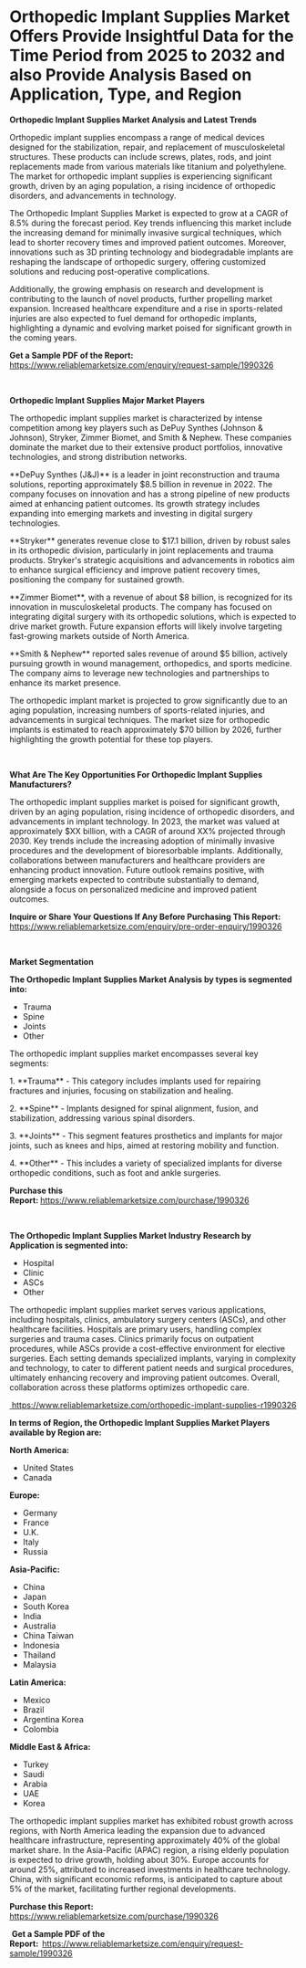 <p><h1>Orthopedic Implant Supplies Market Offers Provide Insightful Data for the Time Period from 2025 to 2032 and also Provide Analysis Based on Application, Type, and Region</h1></p><p><strong>Orthopedic Implant Supplies Market Analysis and Latest Trends</strong></p>
<p><p>Orthopedic implant supplies encompass a range of medical devices designed for the stabilization, repair, and replacement of musculoskeletal structures. These products can include screws, plates, rods, and joint replacements made from various materials like titanium and polyethylene. The market for orthopedic implant supplies is experiencing significant growth, driven by an aging population, a rising incidence of orthopedic disorders, and advancements in technology.</p><p>The Orthopedic Implant Supplies Market is expected to grow at a CAGR of 8.5% during the forecast period. Key trends influencing this market include the increasing demand for minimally invasive surgical techniques, which lead to shorter recovery times and improved patient outcomes. Moreover, innovations such as 3D printing technology and biodegradable implants are reshaping the landscape of orthopedic surgery, offering customized solutions and reducing post-operative complications. </p><p>Additionally, the growing emphasis on research and development is contributing to the launch of novel products, further propelling market expansion. Increased healthcare expenditure and a rise in sports-related injuries are also expected to fuel demand for orthopedic implants, highlighting a dynamic and evolving market poised for significant growth in the coming years.</p></p>
<p><strong>Get a Sample PDF of the Report:&nbsp;</strong> <a href="https://www.reliablemarketsize.com/enquiry/request-sample/1990326?utm_campaign=2935&utm_medium=2&utm_source=Github&utm_content=ia&utm_term=16042025&utm_id=orthopedic-implant-supplies">https://www.reliablemarketsize.com/enquiry/request-sample/1990326</a></p>
<p>&nbsp;</p>
<p><strong>Orthopedic Implant Supplies Major Market Players</strong></p>
<p><p>The orthopedic implant supplies market is characterized by intense competition among key players such as DePuy Synthes (Johnson & Johnson), Stryker, Zimmer Biomet, and Smith & Nephew. These companies dominate the market due to their extensive product portfolios, innovative technologies, and strong distribution networks.</p><p>**DePuy Synthes (J&J)** is a leader in joint reconstruction and trauma solutions, reporting approximately $8.5 billion in revenue in 2022. The company focuses on innovation and has a strong pipeline of new products aimed at enhancing patient outcomes. Its growth strategy includes expanding into emerging markets and investing in digital surgery technologies.</p><p>**Stryker** generates revenue close to $17.1 billion, driven by robust sales in its orthopedic division, particularly in joint replacements and trauma products. Stryker's strategic acquisitions and advancements in robotics aim to enhance surgical efficiency and improve patient recovery times, positioning the company for sustained growth.</p><p>**Zimmer Biomet**, with a revenue of about $8 billion, is recognized for its innovation in musculoskeletal products. The company has focused on integrating digital surgery with its orthopedic solutions, which is expected to drive market growth. Future expansion efforts will likely involve targeting fast-growing markets outside of North America.</p><p>**Smith & Nephew** reported sales revenue of around $5 billion, actively pursuing growth in wound management, orthopedics, and sports medicine. The company aims to leverage new technologies and partnerships to enhance its market presence.</p><p>The orthopedic implant market is projected to grow significantly due to an aging population, increasing numbers of sports-related injuries, and advancements in surgical techniques. The market size for orthopedic implants is estimated to reach approximately $70 billion by 2026, further highlighting the growth potential for these top players.</p></p>
<p>&nbsp;</p>
<p><strong>What Are The Key Opportunities For Orthopedic Implant Supplies Manufacturers?</strong></p>
<p><p>The orthopedic implant supplies market is poised for significant growth, driven by an aging population, rising incidence of orthopedic disorders, and advancements in implant technology. In 2023, the market was valued at approximately $XX billion, with a CAGR of around XX% projected through 2030. Key trends include the increasing adoption of minimally invasive procedures and the development of bioresorbable implants. Additionally, collaborations between manufacturers and healthcare providers are enhancing product innovation. Future outlook remains positive, with emerging markets expected to contribute substantially to demand, alongside a focus on personalized medicine and improved patient outcomes.</p></p>
<p><strong>Inquire or Share Your Questions If Any Before Purchasing This Report:</strong> <a href="https://www.reliablemarketsize.com/enquiry/pre-order-enquiry/1990326?utm_campaign=2935&utm_medium=2&utm_source=Github&utm_content=ia&utm_term=16042025&utm_id=orthopedic-implant-supplies">https://www.reliablemarketsize.com/enquiry/pre-order-enquiry/1990326</a></p>
<p>&nbsp;</p>
<p><strong>Market Segmentation</strong></p>
<p><strong>The Orthopedic Implant Supplies Market Analysis by types is segmented into:</strong></p>
<p><ul><li>Trauma</li><li>Spine</li><li>Joints</li><li>Other</li></ul></p>
<p><p>The orthopedic implant supplies market encompasses several key segments: </p><p>1. **Trauma** - This category includes implants used for repairing fractures and injuries, focusing on stabilization and healing.</p><p>2. **Spine** - Implants designed for spinal alignment, fusion, and stabilization, addressing various spinal disorders.</p><p>3. **Joints** - This segment features prosthetics and implants for major joints, such as knees and hips, aimed at restoring mobility and function.</p><p>4. **Other** - This includes a variety of specialized implants for diverse orthopedic conditions, such as foot and ankle surgeries.</p></p>
<p><strong>Purchase this Report:&nbsp;</strong><a href="https://www.reliablemarketsize.com/purchase/1990326?utm_campaign=2935&utm_medium=2&utm_source=Github&utm_content=ia&utm_term=16042025&utm_id=orthopedic-implant-supplies">https://www.reliablemarketsize.com/purchase/1990326</a></p>
<p>&nbsp;</p>
<p><strong>The Orthopedic Implant Supplies Market Industry Research by Application is segmented into:</strong></p>
<p><ul><li>Hospital</li><li>Clinic</li><li>ASCs</li><li>Other</li></ul></p>
<p><p>The orthopedic implant supplies market serves various applications, including hospitals, clinics, ambulatory surgery centers (ASCs), and other healthcare facilities. Hospitals are primary users, handling complex surgeries and trauma cases. Clinics primarily focus on outpatient procedures, while ASCs provide a cost-effective environment for elective surgeries. Each setting demands specialized implants, varying in complexity and technology, to cater to different patient needs and surgical procedures, ultimately enhancing recovery and improving patient outcomes. Overall, collaboration across these platforms optimizes orthopedic care.</p></p>
<p><a href="https://www.reliablemarketsize.com/orthopedic-implant-supplies-r1990326?utm_campaign=2935&utm_medium=2&utm_source=Github&utm_content=ia&utm_term=16042025&utm_id=orthopedic-implant-supplies">&nbsp;https://www.reliablemarketsize.com/orthopedic-implant-supplies-r1990326</a></p>
<p><strong>In terms of Region, the Orthopedic Implant Supplies Market Players available by Region are:</strong></p>
<p>
    <p> <strong> North America: </strong>
        <ul>
            <li>United States</li>
            <li>Canada</li>
        </ul>
        </p> 
    <p> <strong> Europe: </strong>
        <ul>
            <li>Germany</li>
            <li>France</li>
            <li>U.K.</li>
            <li>Italy</li>
            <li>Russia</li>
        </ul>
        </p> 
    <p> <strong> Asia-Pacific: </strong>
        <ul>
            <li>China</li>
            <li>Japan</li>
            <li>South Korea</li>
            <li>India</li>
            <li>Australia</li>
            <li>China Taiwan</li>
            <li>Indonesia</li>
            <li>Thailand</li>
            <li>Malaysia</li>
        </ul>
        </p> 
    <p> <strong> Latin America: </strong>
        <ul>
            <li>Mexico</li>
            <li>Brazil</li>
            <li>Argentina Korea</li>
            <li>Colombia</li>
        </ul>
        </p> 
    <p> <strong> Middle East & Africa: </strong>
        <ul>
            <li>Turkey</li>
            <li>Saudi</li>
            <li>Arabia</li>
            <li>UAE</li>
            <li>Korea</li>
        </ul>
    </p>
    </p>
<p><p>The orthopedic implant supplies market has exhibited robust growth across regions, with North America leading the expansion due to advanced healthcare infrastructure, representing approximately 40% of the global market share. In the Asia-Pacific (APAC) region, a rising elderly population is expected to drive growth, holding about 30%. Europe accounts for around 25%, attributed to increased investments in healthcare technology. China, with significant economic reforms, is anticipated to capture about 5% of the market, facilitating further regional developments.</p></p>
<p><strong>Purchase this Report: </strong><a href="https://www.reliablemarketsize.com/purchase/1990326?utm_campaign=2935&utm_medium=2&utm_source=Github&utm_content=ia&utm_term=16042025&utm_id=orthopedic-implant-supplies">https://www.reliablemarketsize.com/purchase/1990326</a></p>
<p>&nbsp;<strong>Get a Sample PDF of the Report:&nbsp;&nbsp;</strong><a href="https://www.reliablemarketsize.com/enquiry/request-sample/1990326?utm_campaign=2935&utm_medium=2&utm_source=Github&utm_content=ia&utm_term=16042025&utm_id=orthopedic-implant-supplies">https://www.reliablemarketsize.com/enquiry/request-sample/1990326</a></p>
<p><strong></strong></p>
<p><p></p><p></p><p></p></p>